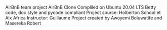 AirBnB team project
AirBnB Clone
Compliled on Ubuntu 20.04 LTS
Betty code, doc style and pycode compliant
Project source: Holberton School et Alx Africa
Instructor: Guillaume
Project created by Awoyemi Boluwatife and Masereka Robert
